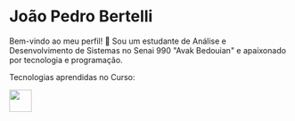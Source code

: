 # João Pedro Bertelli

Bem-vindo ao meu perfil! 👋 Sou um estudante de Análise e Desenvolvimento de Sistemas no Senai 990 "Avak Bedouian" e apaixonado por tecnologia e programação.

Tecnologias aprendidas no Curso:


<img src="https://cdn.jsdelivr.net/gh/devicons/devicon@latest/icons/python/python-original.svg"  width="40" height="40"/>

